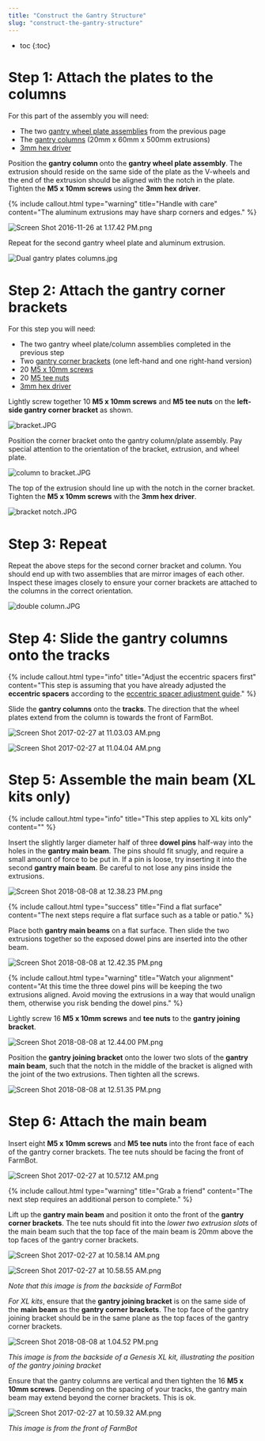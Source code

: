 ```yaml
---
title: "Construct the Gantry Structure"
slug: "construct-the-gantry-structure"
---
```


* toc
{:toc}


# Step 1: Attach the plates to the columns

For this part of the assembly you will need:
* The two [gantry wheel plate assemblies](../gantry/assemble-the-gantry-wheel-plates.md) from the previous page
* The [gantry columns](../../Extras/bom/extrusions.md#gantry-columns) (20mm x 60mm x 500mm extrusions)
* [3mm hex driver](../../Extras/bom/miscellaneous.md#3mm-hex-driver)

Position the **gantry column** onto the **gantry wheel plate assembly**. The extrusion should reside on the same side of the plate as the V-wheels and the end of the extrusion should be aligned with the notch in the plate. Tighten the **M5 x 10mm screws** using the **3mm hex driver**.

{%
include callout.html
type="warning"
title="Handle with care"
content="The aluminum extrusions may have sharp corners and edges."
%}



![Screen Shot 2016-11-26 at 1.17.42 PM.png](Screen_Shot_2016-11-26_at_1.17.42_PM.png)

Repeat for the second gantry wheel plate and aluminum extrusion.

![Dual gantry plates columns.jpg](Dual_gantry_plates_columns.jpg)



# Step 2: Attach the gantry corner brackets

For this step you will need:
* The two gantry wheel plate/column assemblies completed in the previous step
* Two [gantry corner brackets](../../Extras/bom/plates-and-brackets.md#gantry-corner-brackets) (one left-hand and one right-hand version)
* 20 [M5 x 10mm screws](../../Extras/bom/fasteners-and-hardware.md#m5-screws)
* 20 [M5 tee nuts](../../Extras/bom/fasteners-and-hardware.md#m5-tee-nuts)
* [3mm hex driver](../../Extras/bom/miscellaneous.md#3mm-hex-driver)

Lightly screw together 10 **M5 x 10mm screws** and **M5 tee nuts** on the **left-side gantry corner bracket** as shown.

![bracket.JPG](bracket.JPG)

Position the corner bracket onto the gantry column/plate assembly. Pay special attention to the orientation of the bracket, extrusion, and wheel plate.

![column to bracket.JPG](column_to_bracket.JPG)

The top of the extrusion should line up with the notch in the corner bracket. Tighten the **M5 x 10mm screws** with the **3mm hex driver**.

![bracket notch.JPG](bracket_notch.JPG)



# Step 3: Repeat

Repeat the above steps for the second corner bracket and column. You should end up with two assemblies that are mirror images of each other. Inspect these images closely to ensure your corner brackets are attached to the columns in the correct orientation.

![double column.JPG](double_column.JPG)



# Step 4: Slide the gantry columns onto the tracks



{%
include callout.html
type="info"
title="Adjust the eccentric spacers first"
content="This step is assuming that you have already adjusted the **eccentric spacers** according to the [eccentric spacer adjustment guide](../../Extras/reference/eccentric-spacer-adjustment.md)."
%}

Slide the **gantry columns** onto the **tracks**. The direction that the wheel plates extend from the column is towards the front of FarmBot.

![Screen Shot 2017-02-27 at 11.03.03 AM.png](Screen_Shot_2017-02-27_at_11.03.03_AM.png)



![Screen Shot 2017-02-27 at 11.04.04 AM.png](Screen_Shot_2017-02-27_at_11.04.04_AM.png)

# Step 5: Assemble the main beam (XL kits only)

{%
include callout.html
type="info"
title="This step applies to XL kits only"
content=""
%}

Insert the slightly larger diameter half of three **dowel pins** half-way into the holes in the **gantry main beam**. The pins should fit snugly, and require a small amount of force to be put in. If a pin is loose, try inserting it into the second **gantry main beam**. Be careful to not lose any pins inside the extrusions.

![Screen Shot 2018-08-08 at 12.38.23 PM.png](Screen_Shot_2018-08-08_at_12.38.23_PM.png)



{%
include callout.html
type="success"
title="Find a flat surface"
content="The next steps require a flat surface such as a table or patio."
%}

Place both **gantry main beams** on a flat surface. Then slide the two extrusions together so the exposed dowel pins are inserted into the other beam.

![Screen Shot 2018-08-08 at 12.42.35 PM.png](Screen_Shot_2018-08-08_at_12.42.35_PM.png)



{%
include callout.html
type="warning"
title="Watch your alignment"
content="At this time the three dowel pins will be keeping the two extrusions aligned. Avoid moving the extrusions in a way that would unalign them, otherwise you risk bending the dowel pins."
%}

Lightly screw 16 **M5 x 10mm screws** and **tee nuts** to the **gantry joining bracket**.

![Screen Shot 2018-08-08 at 12.44.00 PM.png](Screen_Shot_2018-08-08_at_12.44.00_PM.png)

Position the **gantry joining bracket** onto the lower two slots of the **gantry main beam**, such that the notch in the middle of the bracket is aligned with the joint of the two extrusions. Then tighten all the screws.

![Screen Shot 2018-08-08 at 12.51.35 PM.png](Screen_Shot_2018-08-08_at_12.51.35_PM.png)



# Step 6: Attach the main beam

Insert eight **M5 x 10mm screws** and **M5 tee nuts** into the front face of each of the gantry corner brackets. The tee nuts should be facing the front of FarmBot.

![Screen Shot 2017-02-27 at 10.57.12 AM.png](Screen_Shot_2017-02-27_at_10.57.12_AM.png)



{%
include callout.html
type="warning"
title="Grab a friend"
content="The next step requires an additional person to complete."
%}

Lift up the **gantry main beam** and position it onto the front of the **gantry corner brackets**. The tee nuts should fit into the *lower two extrusion slots* of the main beam such that the top face of the main beam is 20mm above the top faces of the gantry corner brackets.

![Screen Shot 2017-02-27 at 10.58.14 AM.png](Screen_Shot_2017-02-27_at_10.58.14_AM.png)



![Screen Shot 2017-02-27 at 10.58.55 AM.png](Screen_Shot_2017-02-27_at_10.58.55_AM.png)

_Note that this image is from the backside of FarmBot_

*For XL kits*, ensure that the **gantry joining bracket** is on the same side of the **main beam** as the **gantry corner brackets**. The top face of the gantry joining bracket should be in the same plane as the top faces of the gantry corner brackets.

![Screen Shot 2018-08-08 at 1.04.52 PM.png](Screen_Shot_2018-08-08_at_1.04.52_PM.png)

_This image is from the backside of a Genesis XL kit, illustrating the position of the gantry joining bracket_

Ensure that the gantry columns are vertical and then tighten the 16 **M5 x 10mm screws**. Depending on the spacing of your tracks, the gantry main beam may extend beyond the corner brackets. This is ok.

![Screen Shot 2017-02-27 at 10.59.32 AM.png](Screen_Shot_2017-02-27_at_10.59.32_AM.png)

_This image is from the front of FarmBot_

